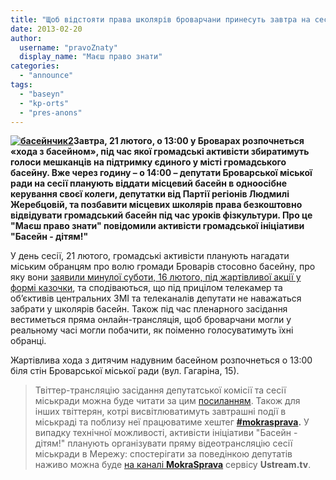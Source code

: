 ```yaml
---
title: "Щоб відстояти права школярів броварчани принесуть завтра на сесію басейн"
date: 2013-02-20
author: 
  username: "pravoZnaty"
  display_name: "Маєш право знати"
categories: 
  - "announce"
tags: 
  - "baseyn"
  - "kp-orts"
  - "pres-anons"
---
```


**[![басейнчик2](https://mpz.brovary.org/wp-content/uploads/2013/02/baseynchik2.jpg)](https://mpz.brovary.org/wp-content/uploads/2013/02/baseynchik2.jpg)Завтра, 21 лютого, о 13:00 у Броварах розпочнеться «хода з басейном», під час якої громадські активісти збиратимуть голоси мешканців на підтримку єдиного у місті громадського басейну. Вже через годину – о 14:00 – депутати Броварської міської ради на сесії планують віддати місцевий басейн в одноосібне керування своєї колеги, депутатки від Партії регіонів Людмилі Жеребцовій, та позбавити місцевих школярів права безкоштовно відвідувати громадський басейн під час уроків фізкультури. Про це "Маєш право знати" повідомили активісти громадської ініціативи "Басейн - дітям!"**

У день сесії, 21 лютого, громадські активісти планують нагадати міським обранцям про волю громади Броварів стосовно басейну, про яку вони [заявили минулої суботи, 16 лютого, під жартівливої акції у формі казочки](https://mpz.brovary.org/brovarchanam-poyasnili-yak-zupiniti-hitru-lisichku-zherebtsovu/), та сподіваються, що під прицілом телекамер та об’єктивів центральних ЗМІ та телеканалів депутати не наважаться забрати у школярів басейн. Також під час пленарного засідання вестиметься пряма онлайн-трансляція, щоб броварчани могли у реальному часі могли побачити, як поіменно голосуватимуть їхні обранці.

Жартівлива хода з дитячим надувним басейном розпочнеться о 13:00 біля стін Броварської міської ради (вул. Гагаріна, 15).

> Твіттер-трансляцію засідання депутатської комісії та сесії міськради можна буде читати за цим [посиланням](https://twitter.com/pravoznaty). Також для інших твіттерян, котрі висвітлюватимуть завтрашні події в міськраді та поблизу неї працюватиме хештег **[#mokrasprava](https://twitter.com/#mokrasprava).** У випадку технічної можливості, активісти ініціативи "Басейн - дітям!" планують організувати пряму відеотрансляцію сесії міськради в Мережу: спостерігати за поведінкою депутатів наживо можна буде [на каналі **MokraSprava**](http://www.ustream.tv/channel/mokrasprava) сервісу **Ustream.tv**.
